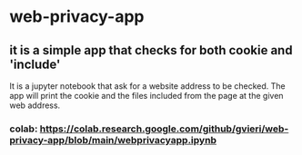 # web-privacy-app

## it is a simple app that checks for both cookie and 'include' 

It is a jupyter notebook that ask for a website address to be checked. 
The app will print the cookie and the files included from the page at the given web address. 


### colab: https://colab.research.google.com/github/gvieri/web-privacy-app/blob/main/webprivacyapp.ipynb


<!-- ### mybinder notebook: [![Binder](https://mybinder.org/badge_logo.svg)](https://mybinder.org/v2/gh/gvieri/web-privacy-app/main?filepath=webprivacyapp.ipynb) -->


<!-- ### mybinder webapp  :[![Binder](https://mybinder.org/badge_logo.svg)](https://mybinder.org/v2/gh/gvieri/web-privacy-app/main?urlpath=apps%2FCwebprivacyapp.ipynb) -->

<!-- * wait for a couple of minutes --> 
 
